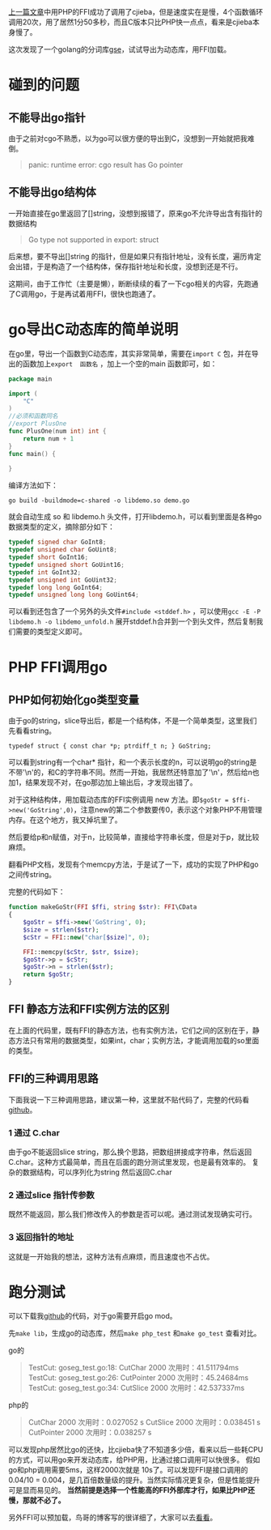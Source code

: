 [上一篇文章](https://github.com/dwdcth/phpjieba_ffi)中用PHP的FFI成功了调用了cjieba，但是速度实在是慢，4个函数循环调用20次，用了居然1分50多秒，而且C版本只比PHP快一点点，看来是cjieba本身慢了。

这次发现了一个golang的分词库[gse](github.com/go-ego/gse)，试试导出为动态库，用FFI加载。

# 碰到的问题

## 不能导出go指针

由于之前对cgo不熟悉，以为go可以很方便的导出到C，没想到一开始就把我难倒。

> panic: runtime error: cgo result has Go pointer

##  不能导出go结构体

一开始直接在go里返回了[]string，没想到报错了，原来go不允许导出含有指针的数据结构

>  Go type not supported in export: struct

后来想，要不导出[]string 的指针，但是如果只有指针地址，没有长度，遍历肯定会出错，于是构造了一个结构体，保存指针地址和长度，没想到还是不行。

这期间，由于工作忙（主要是懒），断断续续的看了一下cgo相关的内容，先跑通了C调用go，于是再试着用FFI，很快也跑通了。

# go导出C动态库的简单说明

在go里，导出一个函数到C动态库，其实非常简单，需要在`import C` 包，并在导出的函数加上`export  函数名` ，加上一个空的main 函数即可，如：

```go
package main

import (
	"C"
)
//必须和函数同名
//export PlusOne
func PlusOne(num int) int {
	return num + 1
}
func main() {
	
}

```

编译方法如下：

`go build -buildmode=c-shared -o libdemo.so demo.go`

就会自动生成 so 和 libdemo.h 头文件，打开libdemo.h，可以看到里面是各种go 数据类型的定义，摘除部分如下：

```c
typedef signed char GoInt8;
typedef unsigned char GoUint8;
typedef short GoInt16;
typedef unsigned short GoUint16;
typedef int GoInt32;
typedef unsigned int GoUint32;
typedef long long GoInt64;
typedef unsigned long long GoUint64;
```

可以看到还包含了一个另外的头文件`#include <stddef.h>` ，可以使用`gcc -E -P  libdemo.h -o libdemo_unfold.h`  展开stddef.h合并到一个到头文件，然后复制我们需要的类型定义即可。

# PHP FFI调用go

## PHP如何初始化go类型变量

由于go的string，slice导出后，都是一个结构体，不是一个简单类型，这里我们先看看string。

`typedef struct { const char *p; ptrdiff_t n; } GoString;`

可以看到string有一个char* 指针，和一个表示长度的n，可以说明go的string是不带'\n'的，和C的字符串不同。然而一开始，我居然还特意加了'\n'，然后给n也加1，结果发现不对，在go那边加上输出后，才发现出错了。

对于这种结构体，用加载动态库的FFI实例调用 new 方法。即`$goStr = $ffi->new('GoString',0)`，注意new的第二个参数要传0，表示这个对象PHP不用管理内存。在这个地方，我又掉坑里了。

然后要给p和n赋值，对于n，比较简单，直接给字符串长度，但是对于p，就比较麻烦。 

翻看PHP文档，发现有个memcpy方法，于是试了一下，成功的实现了PHP和go之间传string。

完整的代码如下：

```php
function makeGoStr(FFI $ffi, string $str): FFI\CData
{
    $goStr = $ffi->new('GoString', 0);
    $size = strlen($str);
    $cStr = FFI::new("char[$size]", 0);

    FFI::memcpy($cStr, $str, $size);
    $goStr->p = $cStr;
    $goStr->n = strlen($str);
    return $goStr;
}
```

## FFI 静态方法和FFI实例方法的区别

在上面的代码里，既有FFI的静态方法，也有实例方法，它们之间的区别在于，静态方法只有常用的数据类型，如果int，char；实例方法，才能调用加载的so里面的类型。



## FFI的三种调用思路

下面我说一下三种调用思路，建议第一种，这里就不贴代码了，完整的代码看[github](https://github.com/dwdcth/php_golang_ffi)。

### 1 通过 C.char

由于go不能返回slice string，那么换个思路，把数组拼接成字符串，然后返回C.char。这种方式最简单，而且在后面的跑分测试里发现，也是最有效率的。
复杂的数据结构，可以序列化为string 然后返回C.char

### 2 通过slice 指针传参数

既然不能返回，那么我们修改传入的参数是否可以呢。通过测试发现确实可行。

### 3 返回指针的地址

这就是一开始我的想法，这种方法有点麻烦，而且速度也不占优。



# 跑分测试

可以下载我[github](https://github.com/dwdcth/php_golang_ffi)的代码，对于go需要开启go mod。

先`make lib`，生成go的动态库，然后`make php_test` 和`make go_test` 查看对比。

go的

>  TestCut: goseg_test.go:18: CutChar 2000 次用时：41.511794ms
>  TestCut: goseg_test.go:26: CutPointer 2000 次用时：45.24684ms
>  TestCut: goseg_test.go:34: CutSlice 2000 次用时：42.537337ms

php的

> CutChar 2000 次用时：0.027052 s
> CutSlice 2000 次用时：0.038451 s
> CutPointer 2000 次用时：0.038257 s

可以发现php居然比go的还快，比cjieba快了不知道多少倍，看来以后一些耗CPU的方式，可以用go来开发动态库，给PHP用，比通过接口调用可以快很多。
假如go和php调用需要5ms，这样2000次就是 10s了。可以发现FFI是接口调用的0.04/10 = 0.004，是几百倍数量级的提升。当然实际情况更复杂，但是性能提升可是显而易见的。
**当然前提是选择一个性能高的FFI外部库才行，如果比PHP还慢，那就不必了。**

另外FFI可以预加载，鸟哥的博客写的很详细了，大家可以去[看看](https://www.laruence.com/2020/03/11/5475.html)。



